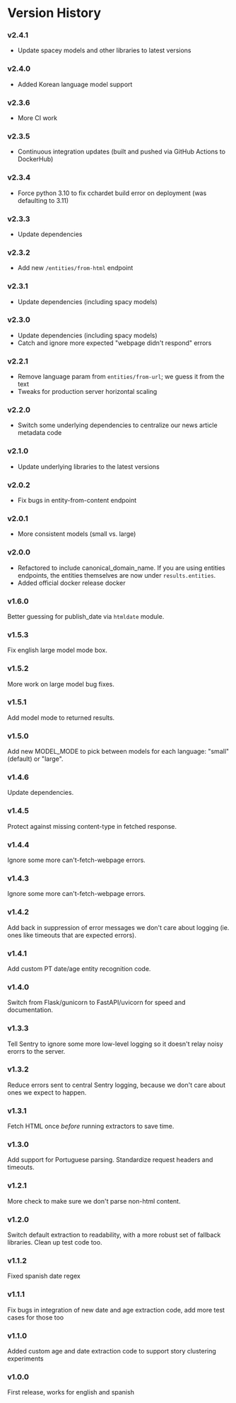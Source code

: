 Version History
===============

### v2.4.1

* Update spacey models and other libraries to latest versions

### v2.4.0

* Added Korean language model support

### v2.3.6

* More CI work

### v2.3.5

* Continuous integration updates (built and pushed via GitHub Actions to DockerHub)

### v2.3.4

* Force python 3.10 to fix cchardet build error on deployment (was defaulting to 3.11)

### v2.3.3

* Update dependencies

### v2.3.2

* Add new `/entities/from-html` endpoint

### v2.3.1

* Update dependencies (including spacy models)

### v2.3.0

* Update dependencies (including spacy models)
* Catch and ignore more expected "webpage didn't respond" errors

### v2.2.1

* Remove language param from `entities/from-url`; we guess it from the text
* Tweaks for production server horizontal scaling

### v2.2.0

* Switch some underlying dependencies to centralize our news article metadata code

### v2.1.0

* Update underlying libraries to the latest versions

### v2.0.2

* Fix bugs in entity-from-content endpoint

### v2.0.1

* More consistent models (small vs. large)

### v2.0.0

* Refactored to include canonical_domain_name. If you are using entities endpoints, the entities themselves are 
  now under `results.entities`.
* Added official docker release docker 

### v1.6.0

Better guessing for publish_date via `htmldate` module.

### v1.5.3

Fix english large model mode box.

### v1.5.2

More work on large model bug fixes.

### v1.5.1

Add model mode to returned results.

### v1.5.0

Add new MODEL_MODE to pick between models for each language: "small" (default) or "large".

### v1.4.6

Update dependencies.

### v1.4.5

Protect against missing content-type in fetched response.

### v1.4.4

Ignore some more can't-fetch-webpage errors.

### v1.4.3

Ignore some more can't-fetch-webpage errors.

### v1.4.2

Add back in suppression of error messages we don't care about logging (ie. ones like timeouts that are expected errors).

### v1.4.1

Add custom PT date/age entity recognition code.

### v1.4.0

Switch from Flask/gunicorn to FastAPI/uvicorn for speed and documentation.

### v1.3.3

Tell Sentry to ignore some more low-level logging so it doesn't relay noisy erorrs to the server.

### v1.3.2

Reduce errors sent to central Sentry logging, because we don't care about ones we expect to happen.

### v1.3.1

Fetch HTML once *before* running extractors to save time.

### v1.3.0

Add support for Portuguese parsing. Standardize request headers and timeouts.

### v1.2.1

More check to make sure we don't parse non-html content. 

### v1.2.0

Switch default extraction to readability, with a more robust set of fallback libraries. Clean up test code too. 

### v1.1.2

Fixed spanish date regex

### v1.1.1

Fix bugs in integration of new date and age extraction code, add more test cases for those too

### v1.1.0

Added custom age and date extraction code to support story clustering experiments

### v1.0.0

First release, works for english and spanish
